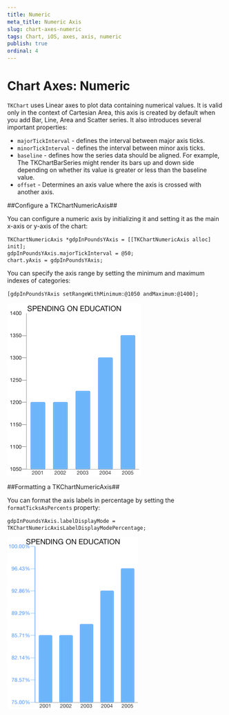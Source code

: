 ```yaml
---
title: Numeric
meta_title: Numeric Axis
slug: chart-axes-numeric
tags: Chart, iOS, axes, axis, numeric
publish: true
ordinal: 4
---
```


# Chart Axes: Numeric

<code>TKChart</code> uses Linear axes to plot data containing numerical values. It is valid only in the context of Cartesian Area, this axis is created by default when you add Bar, Line, Area and Scatter series. It also introduces several important properties:

- <code>majorTickInterval</code> - defines the interval between major axis ticks.
- <code>minorTickInterval</code> - defines the interval between minor axis ticks.
- <code>baseline</code> - defines how the series data should be aligned. For example, The TKChartBarSeries might render its bars up and down side depending on whether its value is greater or less than the baseline value.
- <code>offset</code> - Determines an axis value where the axis is crossed with another axis.

##Configure a TKChartNumericAxis##

You can configure a numeric axis by initializing it and setting it as the main x-axis or y-axis of the chart:

	TKChartNumericAxis *gdpInPoundsYAxis = [[TKChartNumericAxis alloc] init];
	gdpInPoundsYAxis.majorTickInterval = @50;
	chart.yAxis = gdpInPoundsYAxis;

You can specify the axis range by setting the minimum and maximum indexes of categories:

    [gdpInPoundsYAxis setRangeWithMinimum:@1050 andMaximum:@1400];

<img src="../../images/chart-axes-numeric001.png">

##Formatting a TKChartNumericAxis##

You can format the axis labels in percentage by setting the <code>formatTicksAsPercents</code> property: 

    gdpInPoundsYAxis.labelDisplayMode = TKChartNumericAxisLabelDisplayModePercentage;

<img src="../../images/chart-axes-numeric002.png">